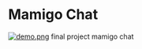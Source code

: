 # Mamigo Chat
[![demo.png](https://i.postimg.cc/5yfGdSDL/demo.png)](https://postimg.cc/Q9nSc18d)
 final project mamigo chat
